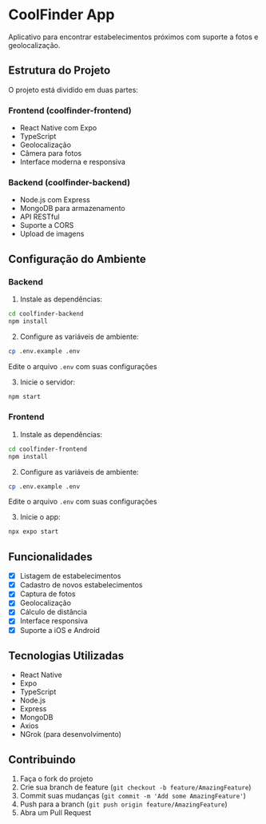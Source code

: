 # CoolFinder App

Aplicativo para encontrar estabelecimentos próximos com suporte a fotos e geolocalização.

## Estrutura do Projeto

O projeto está dividido em duas partes:

### Frontend (coolfinder-frontend)

- React Native com Expo
- TypeScript
- Geolocalização
- Câmera para fotos
- Interface moderna e responsiva

### Backend (coolfinder-backend)

- Node.js com Express
- MongoDB para armazenamento
- API RESTful
- Suporte a CORS
- Upload de imagens

## Configuração do Ambiente

### Backend

1. Instale as dependências:

```bash
cd coolfinder-backend
npm install
```

2. Configure as variáveis de ambiente:

```bash
cp .env.example .env
```

Edite o arquivo `.env` com suas configurações

3. Inicie o servidor:

```bash
npm start
```

### Frontend

1. Instale as dependências:

```bash
cd coolfinder-frontend
npm install
```

2. Configure as variáveis de ambiente:

```bash
cp .env.example .env
```

Edite o arquivo `.env` com suas configurações

3. Inicie o app:

```bash
npx expo start
```

## Funcionalidades

- [x] Listagem de estabelecimentos
- [x] Cadastro de novos estabelecimentos
- [x] Captura de fotos
- [x] Geolocalização
- [x] Cálculo de distância
- [x] Interface responsiva
- [x] Suporte a iOS e Android

## Tecnologias Utilizadas

- React Native
- Expo
- TypeScript
- Node.js
- Express
- MongoDB
- Axios
- NGrok (para desenvolvimento)

## Contribuindo

1. Faça o fork do projeto
2. Crie sua branch de feature (`git checkout -b feature/AmazingFeature`)
3. Commit suas mudanças (`git commit -m 'Add some AmazingFeature'`)
4. Push para a branch (`git push origin feature/AmazingFeature`)
5. Abra um Pull Request
